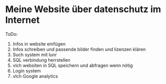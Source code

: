 # Meine Website über datenschutz im Internet
ToDo:
1. Infos in website einfügen
2. Infos schreiben und passende bilder finden und lizenzen klären
3. Such system mit lunr
4. SQL verbindung herrstellen
5. vlch websiten in SQL speichern und abfragen wenn nötig
6. Login system
7. vlch Google analytics

